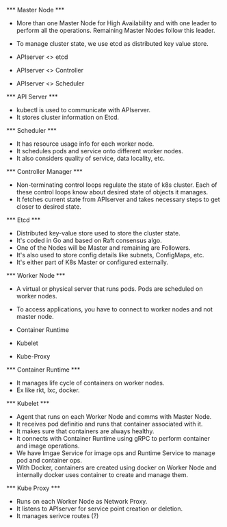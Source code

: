 *** Master Node ***

- More than one Master Node for High Availability and with one leader to
perform all the operations. Remaining Master Nodes follow this leader.
- To manage cluster state, we use etcd as distributed key value store.

- APIserver <> etcd 
- APIserver <> Controller
- APIserver <> Scheduler

*** API Server ***

- kubectl is used to communicate with APIserver.
- It stores cluster information on Etcd.

*** Scheduler ***

- It has resource usage info for each worker node.
- It schedules pods and service onto different worker nodes.
- It also considers quality of service, data locality, etc.

*** Controller Manager ***

- Non-terminating control loops regulate the state of k8s cluster. Each of
these control loops know about desired state of objects it manages.
- It fetches current state from APIserver and takes necessary steps to get
closer to desired state.

*** Etcd ***

- Distributed key-value store used to store the cluster state.
- It's coded in Go and based on Raft consensus algo.
- One of the Nodes will be Master and remaining are Followers.
- It's also used to store config details like subnets, ConfigMaps, etc.
- It's either part of K8s Master or configured externally.

*** Worker Node ***

- A virtual or physical server that runs pods. Pods are scheduled on worker
nodes. 
- To access applications, you have to connect to worker nodes and not master node.

- Container Runtime
- Kubelet
- Kube-Proxy

*** Container Runtime ***

- It manages life cycle of containers on worker nodes.
- Ex like rkt, lxc, docker.

*** Kubelet ***

- Agent that runs on each Worker Node and comms with Master Node.
- It receives pod definitio and runs that container associated with it.
- It makes sure that containers are always healthy.
- It connects with Container Runtime using gRPC to perform container
and image operations.
- We have Imgae Service for image ops and Runtime Service to manage 
pod and container ops.
- With Docker, containers are created using docker on Worker Node and 
internally docker uses container to create and manage them.

*** Kube Proxy ***

- Runs on each Worker Node as Network Proxy.
- It listens to APIserver for service point creation or deletion.
- It manages serivce routes (?)









